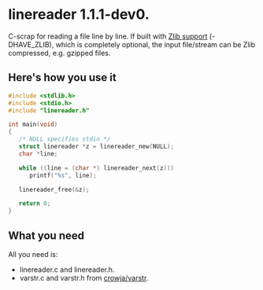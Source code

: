 # linereader 1.1.1-dev0.

C-scrap for reading a file line by line. If built with
[Zlib support](https://www.zlib.net/) (-DHAVE\_ZLIB), which is
completely optional, the input file/stream can be Zlib compressed,
e.g. gzipped files.

## Here's how you use it

```c
#include <stdlib.h>
#include <stdio.h>
#include "linereader.h"

int main(void)
{
   /* NULL specifies stdin */
   struct linereader *z = linereader_new(NULL);
   char *line;

   while ((line = (char *) linereader_next(z)))
      printf("%s", line);

   linereader_free(&z);

   return 0;
}
```

## What you need

All you need is:

* linereader.c and linereader.h.
* varstr.c and varstr.h from [crowja/varstr](https://github.com/crowja/varstr).

